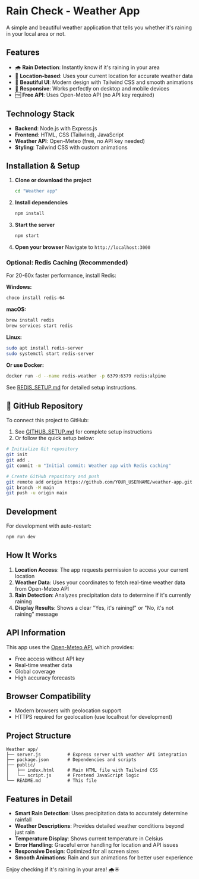 # Rain Check - Weather App

A simple and beautiful weather application that tells you whether it's raining in your local area or not.

## Features

- 🌧️ **Rain Detection**: Instantly know if it's raining in your area
- 📍 **Location-based**: Uses your current location for accurate weather data
- 🎨 **Beautiful UI**: Modern design with Tailwind CSS and smooth animations
- 📱 **Responsive**: Works perfectly on desktop and mobile devices
- 🆓 **Free API**: Uses Open-Meteo API (no API key required)

## Technology Stack

- **Backend**: Node.js with Express.js
- **Frontend**: HTML, CSS (Tailwind), JavaScript
- **Weather API**: Open-Meteo (free, no API key needed)
- **Styling**: Tailwind CSS with custom animations

## Installation & Setup

1. **Clone or download the project**
   ```bash
   cd "Weather app"
   ```

2. **Install dependencies**
   ```bash
   npm install
   ```

3. **Start the server**
   ```bash
   npm start
   ```

4. **Open your browser**
   Navigate to `http://localhost:3000`

### **Optional: Redis Caching (Recommended)**

For 20-60x faster performance, install Redis:

**Windows:**
```bash
choco install redis-64
```

**macOS:**
```bash
brew install redis
brew services start redis
```

**Linux:**
```bash
sudo apt install redis-server
sudo systemctl start redis-server
```

**Or use Docker:**
```bash
docker run -d --name redis-weather -p 6379:6379 redis:alpine
```

See [REDIS_SETUP.md](REDIS_SETUP.md) for detailed setup instructions.

## 🐙 **GitHub Repository**

To connect this project to GitHub:
1. See [GITHUB_SETUP.md](GITHUB_SETUP.md) for complete setup instructions
2. Or follow the quick setup below:

```bash
# Initialize Git repository
git init
git add .
git commit -m "Initial commit: Weather app with Redis caching"

# Create GitHub repository and push
git remote add origin https://github.com/YOUR_USERNAME/weather-app.git
git branch -M main
git push -u origin main
```

## Development

For development with auto-restart:
```bash
npm run dev
```

## How It Works

1. **Location Access**: The app requests permission to access your current location
2. **Weather Data**: Uses your coordinates to fetch real-time weather data from Open-Meteo API
3. **Rain Detection**: Analyzes precipitation data to determine if it's currently raining
4. **Display Results**: Shows a clear "Yes, it's raining!" or "No, it's not raining" message

## API Information

This app uses the [Open-Meteo API](https://open-meteo.com/), which provides:
- Free access without API key
- Real-time weather data
- Global coverage
- High accuracy forecasts

## Browser Compatibility

- Modern browsers with geolocation support
- HTTPS required for geolocation (use localhost for development)

## Project Structure

```
Weather app/
├── server.js          # Express server with weather API integration
├── package.json       # Dependencies and scripts
├── public/
│   ├── index.html     # Main HTML file with Tailwind CSS
│   └── script.js      # Frontend JavaScript logic
└── README.md          # This file
```

## Features in Detail

- **Smart Rain Detection**: Uses precipitation data to accurately determine rainfall
- **Weather Descriptions**: Provides detailed weather conditions beyond just rain
- **Temperature Display**: Shows current temperature in Celsius
- **Error Handling**: Graceful error handling for location and API issues
- **Responsive Design**: Optimized for all screen sizes
- **Smooth Animations**: Rain and sun animations for better user experience

Enjoy checking if it's raining in your area! 🌧️☀️



